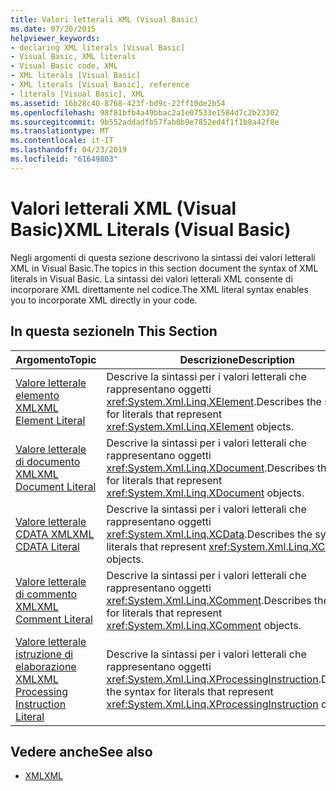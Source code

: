 ```yaml
---
title: Valori letterali XML (Visual Basic)
ms.date: 07/20/2015
helpviewer_keywords:
- declaring XML literals [Visual Basic]
- Visual Basic, XML literals
- Visual Basic code, XML
- XML literals [Visual Basic]
- XML literals [Visual Basic], reference
- literals [Visual Basic], XML
ms.assetid: 16b28c40-8768-423f-bd9c-22ff10de2b54
ms.openlocfilehash: 98f81bfb4a49bbac2a1e07533e1584d7c2b23302
ms.sourcegitcommit: 9b552addadfb57fab0b9e7852ed4f1f1b8a42f8e
ms.translationtype: MT
ms.contentlocale: it-IT
ms.lasthandoff: 04/23/2019
ms.locfileid: "61649803"
---
```

# <a name="xml-literals-visual-basic"></a><span data-ttu-id="81a6f-102">Valori letterali XML (Visual Basic)</span><span class="sxs-lookup"><span data-stu-id="81a6f-102">XML Literals (Visual Basic)</span></span>
<span data-ttu-id="81a6f-103">Negli argomenti di questa sezione descrivono la sintassi dei valori letterali XML in Visual Basic.</span><span class="sxs-lookup"><span data-stu-id="81a6f-103">The topics in this section document the syntax of XML literals in Visual Basic.</span></span> <span data-ttu-id="81a6f-104">La sintassi dei valori letterali XML consente di incorporare XML direttamente nel codice.</span><span class="sxs-lookup"><span data-stu-id="81a6f-104">The XML literal syntax enables you to incorporate XML directly in your code.</span></span>  
  
## <a name="in-this-section"></a><span data-ttu-id="81a6f-105">In questa sezione</span><span class="sxs-lookup"><span data-stu-id="81a6f-105">In This Section</span></span>  
  
|<span data-ttu-id="81a6f-106">Argomento</span><span class="sxs-lookup"><span data-stu-id="81a6f-106">Topic</span></span>|<span data-ttu-id="81a6f-107">Descrizione</span><span class="sxs-lookup"><span data-stu-id="81a6f-107">Description</span></span>|  
|-----------|-----------------|  
|[<span data-ttu-id="81a6f-108">Valore letterale elemento XML</span><span class="sxs-lookup"><span data-stu-id="81a6f-108">XML Element Literal</span></span>](../../../visual-basic/language-reference/xml-literals/xml-element-literal.md)|<span data-ttu-id="81a6f-109">Descrive la sintassi per i valori letterali che rappresentano oggetti <xref:System.Xml.Linq.XElement>.</span><span class="sxs-lookup"><span data-stu-id="81a6f-109">Describes the syntax for literals that represent <xref:System.Xml.Linq.XElement> objects.</span></span>|  
|[<span data-ttu-id="81a6f-110">Valore letterale di documento XML</span><span class="sxs-lookup"><span data-stu-id="81a6f-110">XML Document Literal</span></span>](../../../visual-basic/language-reference/xml-literals/xml-document-literal.md)|<span data-ttu-id="81a6f-111">Descrive la sintassi per i valori letterali che rappresentano oggetti <xref:System.Xml.Linq.XDocument>.</span><span class="sxs-lookup"><span data-stu-id="81a6f-111">Describes the syntax for literals that represent <xref:System.Xml.Linq.XDocument> objects.</span></span>|  
|[<span data-ttu-id="81a6f-112">Valore letterale CDATA XML</span><span class="sxs-lookup"><span data-stu-id="81a6f-112">XML CDATA Literal</span></span>](../../../visual-basic/language-reference/xml-literals/xml-cdata-literal.md)|<span data-ttu-id="81a6f-113">Descrive la sintassi per i valori letterali che rappresentano oggetti <xref:System.Xml.Linq.XCData>.</span><span class="sxs-lookup"><span data-stu-id="81a6f-113">Describes the syntax for literals that represent <xref:System.Xml.Linq.XCData> objects.</span></span>|  
|[<span data-ttu-id="81a6f-114">Valore letterale di commento XML</span><span class="sxs-lookup"><span data-stu-id="81a6f-114">XML Comment Literal</span></span>](../../../visual-basic/language-reference/xml-literals/xml-comment-literal.md)|<span data-ttu-id="81a6f-115">Descrive la sintassi per i valori letterali che rappresentano oggetti <xref:System.Xml.Linq.XComment>.</span><span class="sxs-lookup"><span data-stu-id="81a6f-115">Describes the syntax for literals that represent <xref:System.Xml.Linq.XComment> objects.</span></span>|  
|[<span data-ttu-id="81a6f-116">Valore letterale istruzione di elaborazione XML</span><span class="sxs-lookup"><span data-stu-id="81a6f-116">XML Processing Instruction Literal</span></span>](../../../visual-basic/language-reference/xml-literals/xml-processing-instruction-literal.md)|<span data-ttu-id="81a6f-117">Descrive la sintassi per i valori letterali che rappresentano oggetti <xref:System.Xml.Linq.XProcessingInstruction>.</span><span class="sxs-lookup"><span data-stu-id="81a6f-117">Describes the syntax for literals that represent <xref:System.Xml.Linq.XProcessingInstruction> objects.</span></span>|  
  
## <a name="see-also"></a><span data-ttu-id="81a6f-118">Vedere anche</span><span class="sxs-lookup"><span data-stu-id="81a6f-118">See also</span></span>

- [<span data-ttu-id="81a6f-119">XML</span><span class="sxs-lookup"><span data-stu-id="81a6f-119">XML</span></span>](../../../visual-basic/programming-guide/language-features/xml/index.md)
